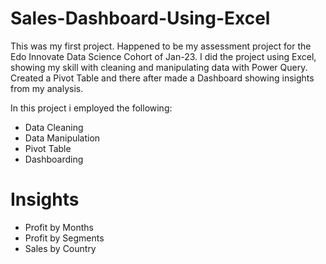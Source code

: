 # Sales-Dashboard-Using-Excel
This was my first project. Happened to be my assessment project for the Edo Innovate Data Science Cohort of Jan-23. I did the project using Excel, showing my skill with cleaning and manipulating data with Power Query. Created a Pivot Table and there after made a Dashboard showing insights from my analysis.

In this project i employed the following:
- Data Cleaning
- Data Manipulation
- Pivot Table
- Dashboarding

# Insights
- Profit by Months
- Profit by Segments
- Sales by Country 
